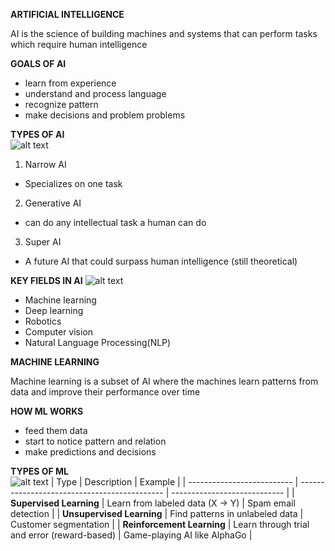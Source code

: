 **ARTIFICIAL INTELLIGENCE**
 
 AI is the science of building machines and systems that can perform tasks which require human intelligence

 **GOALS OF AI**

- learn from experience  
- understand and process language  
- recognize pattern   
- make decisions and problem problems

**TYPES OF AI**  
 ![alt text](typessAi.png)
1. Narrow AI

- Specializes on one task  
2. Generative AI 

- can do any intellectual task a human can do  
3. Super AI
-   A future AI that could surpass human intelligence (still theoretical)
     
  **KEY FIELDS IN AI**
![alt text](aiTypes.png)
  - Machine learning  
  - Deep learning 
  - Robotics  
  - Computer vision
  - Natural Language Processing(NLP)
    


 
 **MACHINE LEARNING**
   
   Machine learning is a subset of AI where the machines learn patterns from data and improve their performance over time 

   **HOW ML WORKS**

   - feed them data
   -  start to notice pattern and relation
   -  make predictions and decisions

  **TYPES OF ML**  
![alt text](typesMl.jpg)
| Type                       | Description                                  | Example                      |
| -------------------------- | -------------------------------------------- | ---------------------------- |
| **Supervised Learning**    | Learn from labeled data (X → Y)              | Spam email detection         |
| **Unsupervised Learning**  | Find patterns in unlabeled data              | Customer segmentation        |
| **Reinforcement Learning** | Learn through trial and error (reward-based) | Game-playing AI like AlphaGo |




  
  
  
   